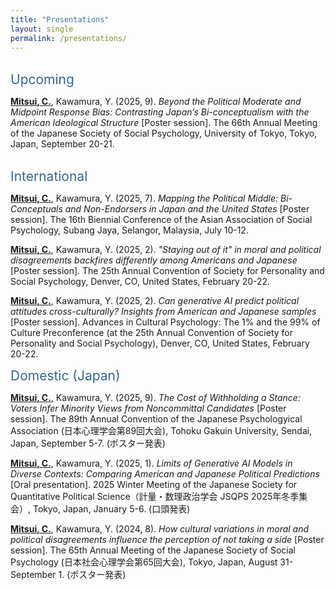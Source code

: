 ```yaml
---
title: "Presentations"
layout: single
permalink: /presentations/
---
```

<br><span style="color: #336699; font-size: 1.5em;">Upcoming</span><br>

**<u>Mitsui, C.</u>**, Kawamura, Y. (2025, 9). *Beyond the Political Moderate and Midpoint Response Bias: Contrasting Japan’s Bi-conceptualism with the American Ideological Structure* [Poster session]. The 66th Annual Meeting of the Japanese Society of Social Psychology, University of Tokyo, Tokyo, Japan, September 20-21.

<br><span style="color: #336699; font-size: 1.5em;">International</span><br>

**<u>Mitsui, C.</u>**, Kawamura, Y. (2025, 7). *Mapping the Political Middle: Bi-Conceptuals and Non-Endorsers in Japan and the United States* [Poster session]. The 16th Biennial Conference of the Asian Association of Social Psychology, Subang Jaya, Selangor, Malaysia, July 10-12.

**<u>Mitsui, C.</u>**, Kawamura, Y. (2025, 2). *"Staying out of it" in moral and political disagreements backfires differently among Americans and Japanese* [Poster session]. The 25th Annual Convention of Society for Personality and Social Psychology, Denver, CO, United States, February 20-22.

**<u>Mitsui, C.</u>**, Kawamura, Y. (2025, 2). *Can generative AI predict political attitudes cross-culturally? Insights from American and Japanese samples* [Poster session]. Advances in Cultural Psychology: The 1% and the 99% of Culture Preconference (at the 25th Annual Convention of Society for Personality and Social Psychology), Denver, CO, United States, February 20-22.

<span style="color: #336699; font-size: 1.5em;">Domestic (Japan)</span><br>

**<u>Mitsui, C.</u>**, Kawamura, Y. (2025, 9). *The Cost of Withholding a Stance: Voters Infer Minority Views from Noncommittal Candidates* [Poster session]. The 89th Annual Convention of the Japanese Psychologyical Association (日本心理学会第89回大会), Tohoku Gakuin University, Sendai, Japan, September 5-7. (ポスター発表)

**<u>Mitsui, C.</u>**, Kawamura, Y. (2025, 1). *Limits of Generative AI Models in Diverse Contexts: Comparing American and Japanese Political Predictions* [Oral presentation]. 2025 Winter Meeting of the Japanese Society for Quantitative Political Science（計量・数理政治学会 JSQPS 2025年冬季集会）, Tokyo, Japan, January 5-6. (口頭発表)

**<u>Mitsui, C.</u>**, Kawamura, Y. (2024, 8). *How cultural variations in moral and political disagreements influence the perception of not taking a side* [Poster session]. The 65th Annual Meeting of the Japanese Society of Social Psychology (日本社会心理学会第65回大会), Tokyo, Japan, August 31-September 1. (ポスター発表)
